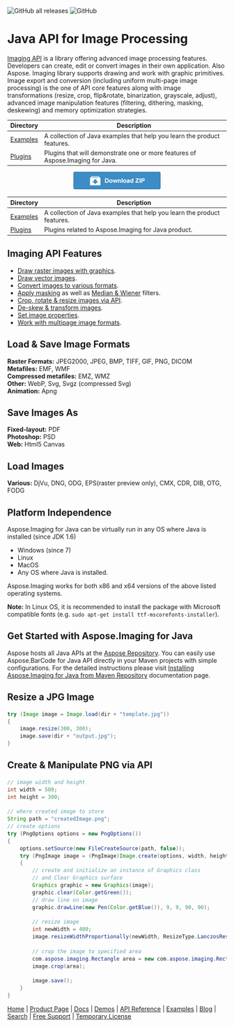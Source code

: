 ![GitHub all releases](https://img.shields.io/github/downloads/aspose-imaging/Aspose.imaging-for-Java/total) ![GitHub](https://img.shields.io/github/license/aspose-imaging/Aspose.imaging-for-java)

# Java API for Image Processing

[Imaging API](https://products.aspose.com/imaging/java) is a library offering advanced image processing features. Developers can create, edit or convert images in their own application. Also Aspose. Imaging library supports drawing and work with graphic primitives. Image export and conversion (including uniform multi-page image processing) is the one of API core features along with image transformations (resize, crop, flip&rotate, binarization, grayscale, adjust), advanced image manipulation features (filtering, dithering, masking, deskewing) and memory optimization strategies.

Directory | Description
--------- | -----------
[Examples](https://github.com/aspose-imaging/Aspose.Imaging-for-Java/tree/master/Examples) | A collection of Java examples that help you learn the product features.
[Plugins](https://github.com/aspose-imaging/Aspose.Imaging-for-Java/tree/master/Plugins) | Plugins that will demonstrate one or more features of Aspose.Imaging for Java.

<p align="center">
  <a title="Download ZIP" href="https://github.com/asposeimaging/Aspose_Imaging_Java/archive/master.zip">
     <img src="https://raw.githubusercontent.com/AsposeExamples/java-examples-dashboard/master/images/downloadZip-Button-Large.png" />
  </a>
</p>

Directory | Description
--------- | -----------
[Examples](Examples)  | A collection of Java examples that help you learn the product features.
[Plugins](Plugins)  | Plugins related to Aspose.Imaging for Java product.


## Imaging API Features

- [Draw raster images with graphics](https://docs.aspose.com/imaging/java/drawing-images-using-graphics/).
- [Draw vector images](https://docs.aspose.com/imaging/java/drawing-vector-images/).
- [Convert images to various formats](https://docs.aspose.com/imaging/java/converting-images/).
- [Apply masking](https://docs.aspose.com/imaging/java/applying-masking-to-images/) as well as [Median & Wiener](https://docs.aspose.com/imaging/java/applying-median-and-wiener-filters/) filters.
- [Crop, rotate & resize images via API](https://docs.aspose.com/imaging/java/crop-rotate-and-resize-images/).
- [De-skew & transform images](https://docs.aspose.com/imaging/java/deskew-image/).
- [Set image properties](https://docs.aspose.com/imaging/java/setting-properties-on-images/).
- [Work with multipage image formats](https://docs.aspose.com/imaging/java/working-with-multipage-image-formats/).

## Load & Save Image Formats

**Raster Formats:** JPEG2000, JPEG, BMP, TIFF, GIF, PNG, DICOM\
**Metafiles:** EMF, WMF\
**Compressed metafiles:** EMZ, WMZ\
**Other:** WebP, Svg, Svgz (compressed Svg)\
**Animation:** Apng

## Save Images As
**Fixed-layout:** PDF\
**Photoshop:** PSD\
**Web:** Html5 Canvas

## Load Images

**Various:** DjVu, DNG, ODG, EPS(raster preview only), CMX, CDR, DIB, OTG, FODG


## Platform Independence

Aspose.Imaging for Java can be virtually run in any OS where Java is installed (since JDK 1.6)

- Windows (since 7)
- Linux
- MacOS
- Any OS where Java is installed.

Aspose.Imaging works for both x86 and x64 versions of the above listed operating systems.

**Note:** In Linux OS, it is recommended to install the package with Microsoft compatible fonts (e.g. `sudo apt-get install ttf-mscorefonts-installer`).

## Get Started with Aspose.Imaging for Java

Aspose hosts all Java APIs at the [Aspose Repository](https://repository.aspose.com/webapp/#/artifacts/browse/tree/General/repo/com/aspose/aspose-imaging). You can easily use Aspose.BarCode for Java API directly in your Maven projects with simple configurations. For the detailed instructions please visit [Installing Aspose.Imaging for Java from Maven Repository](https://docs.aspose.com/imaging/java/installation/) documentation page.

## Resize a JPG Image

``` java
try (Image image = Image.load(dir + "template.jpg"))
{
    image.resize(300, 300);
    image.save(dir + "output.jpg");
}
```

## Create & Manipulate PNG via API

``` java
// image width and height
int width = 500;
int height = 300;

// where created image to store
String path = "createdImage.png";
// create options
try (PngOptions options = new PngOptions())
{
	options.setSource(new FileCreateSource(path, false));
	try (PngImage image = (PngImage)Image.create(options, width, height))
	{          
		// create and initialize an instance of Graphics class 
		// and Clear Graphics surface
		Graphics graphic = new Graphics(image);
		graphic.clear(Color.getGreen());
		// draw line on image
		graphic.drawLine(new Pen(Color.getBlue()), 9, 9, 90, 90);        

		// resize image
		int newWidth = 400;
		image.resizeWidthProportionally(newWidth, ResizeType.LanczosResample);  

		// crop the image to specified area
		com.aspose.imaging.Rectangle area = new com.aspose.imaging.Rectangle(10,10,200,200);    
		image.crop(area);
	   
		image.save();
	}
}
```

[Home](https://www.aspose.com/) | [Product Page](https://products.aspose.com/imaging/java) | [Docs](https://docs.aspose.com/imaging/java/) | [Demos](https://products.aspose.app/imaging/family) | [API Reference](https://apireference.aspose.com/imaging/java) | [Examples](https://github.com/aspose-imaging/Aspose.Imaging-for-Java) | [Blog](https://blog.aspose.com/category/imaging/) | [Search](https://search.aspose.com/) | [Free Support](https://forum.aspose.com/c/imaging) | [Temporary License](https://purchase.aspose.com/temporary-license)
